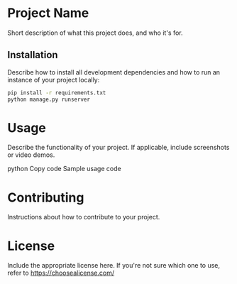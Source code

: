 # Project Name
Short description of what this project does, and who it's for.

## Installation

Describe how to install all development dependencies and how to run an instance of your project locally:

```bash
pip install -r requirements.txt
python manage.py runserver
```
# Usage

Describe the functionality of your project. If applicable, include screenshots or video demos.

python
Copy code
Sample usage code
# Contributing

Instructions about how to contribute to your project.

# License
Include the appropriate license here. If you're not sure which one to use, refer to https://choosealicense.com/

